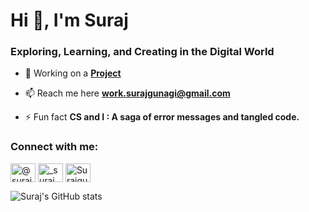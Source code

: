 <h1 align="left">Hi 👋, I'm Suraj</h1>
<h3 align="left">Exploring, Learning, and Creating in the Digital World</h3>

- 🔭 Working on a **[Project](https://github.com/Surajgunagi7/Nexus-Sync-)**

- 📫 Reach me here **work.surajgunagi@gmail.com**

- ⚡ Fun fact **CS and I : A saga of error messages and tangled code.**

<h3 align="left">Connect with me:</h3>
<p align="left">
<a href="https://twitter.com/@suraj_gunagi7" target="blank"><img align="center" src="https://raw.githubusercontent.com/rahuldkjain/github-profile-readme-generator/master/src/images/icons/Social/twitter.svg" alt="@suraj_gunagi7" height="30" width="40" /></a>
<a href="https://instagram.com/_suraj_gunagi__" target="blank"><img align="center" src="https://raw.githubusercontent.com/rahuldkjain/github-profile-readme-generator/master/src/images/icons/Social/instagram.svg" alt="_suraj_gunagi__" height="30" width="40" /></a>
<a href="https://github.com/Surajgunagi7" target="blank"><img align="center" src="https://raw.githubusercontent.com/rahuldkjain/github-profile-readme-generator/master/src/images/icons/Social/github.svg" alt="Surajgunagi7" height="30" width="40" /></a>
</p>

![Suraj's GitHub stats](https://github-readme-stats.vercel.app/api?username=Surajgunagi7&show_icons=true&theme=radical)
